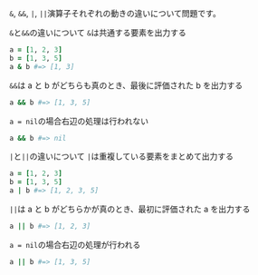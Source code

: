 `&`, `&&`, `|`, `||`演算子それぞれの動きの違いについて問題です。

`&`と`&&`の違いについて
`&`は共通する要素を出力する
```ruby
a = [1, 2, 3]
b = [1, 3, 5]
a & b #=> [1, 3]
```

`&&`は a と b がどちらも真のとき、最後に評価された b を出力する
```ruby
a && b #=> [1, 3, 5]
```

`a = nil`の場合右辺の処理は行われない
```ruby
a && b #=> nil
```

`|`と`||`の違いについて
`|`は重複している要素をまとめて出力する
```ruby
a = [1, 2, 3]
b = [1, 3, 5]
a | b #=> [1, 2, 3, 5]
```

`||`は a と b がどちらかが真のとき、最初に評価された a を出力する
```ruby
a || b #=> [1, 2, 3]
```

`a = nil`の場合右辺の処理が行われる
```ruby
a || b #=> [1, 3, 5]
```
